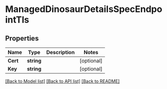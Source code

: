 # ManagedDinosaurDetailsSpecEndpointTls

## Properties

Name | Type | Description | Notes
------------ | ------------- | ------------- | -------------
**Cert** | **string** |  | [optional] 
**Key** | **string** |  | [optional] 

[[Back to Model list]](../README.md#documentation-for-models) [[Back to API list]](../README.md#documentation-for-api-endpoints) [[Back to README]](../README.md)


